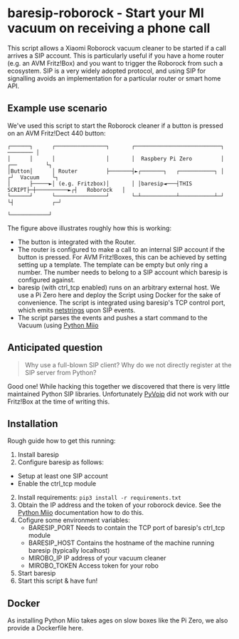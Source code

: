 # baresip-roborock - Start your MI vacuum on receiving a phone call

This script allows a Xiaomi Roborock vacuum cleaner to be started if a call arrives a SIP account. This is particularly useful if you have a home router (e.g. an AVM Fritz!Box) and you want to trigger the Roborock from such a ecosystem. SIP is a very widely adopted protocol, and using SIP for signalling avoids an implementation for a particular router or smart home API.

## Example use scenario

We've used this script to start the Roborock cleaner if a button is pressed on an AVM Fritz!Dect 440 button:

```
┌──────┐      ┌────────────────┐       ┌───────────────────────────┐                ──────── │
│      │      │                │       │  Raspbery Pi Zero         │             ┌──         └┐
│Button│      │ Router         ├───────┤►┌───────┐   ┌───────────┐ │            ┌┘  Vacuum    └┐
│      ├─────►│ (e.g. Fritzbox)│       │ │baresip◄───┤THIS SCRIPT├─┼──────────►┌┤   Roborock   │
└──────┘      └────────────────┘       └─┴───────────┴───────────┴─┘           └┤            ┌─┘
                                                                                └────────────┘
```

The figure above illustrates roughly how this is working:

- The button is integrated with the Router.
- The router is configured to make a call to an internal SIP account if the button is pressed. For AVM Fritz!Boxes, this can be achieved by setting setting up a template. The template can be empty but only ring a number. The number needs to belong to a SIP account which baresip is configured against.
- baresip (with ctrl_tcp enabled) runs on an arbitrary external host. We use a Pi Zero here and deploy the Script using Docker for the sake of convenience. The script is integrated using baresip's TCP control port, which emits [netstrings](http://cr.yp.to/proto/netswtrings.txt) upon SIP events.
- The script parses the events and pushes a start command to the Vacuum (using [Python Miio](https://github.com/rytilahti/python-miio)


## Anticipated question

> Why use a full-blown SIP client? Why do we not directly register at the SIP server from Python?

Good one! While hacking this together we discovered that there is very little maintained Python SIP libraries. Unfortunately [PyVoip](https://github.com/tayler6000/pyVoIP) did not work with our Fritz!Box at the time of writing this.

## Installation

Rough guide how to get this running:

1. Install baresip
2. Configure baresip as follows:
  - Setup at least one SIP account
  - Enable the ctrl_tcp module
2. Install requirements: ```pip3 install -r requirements.txt```
3. Obtain the IP address and the token of your roborock device. See the [Python Miio](https://github.com/rytilahti/python-miio) documentation how to do this.
4. Cofigure some environment variables:
   - BARESIP_PORT   Needs to contain the TCP port of baresip's ctrl_tcp module
   - BARESIP_HOST   Contains the hostname of the machine running baresip (typically localhost)
   - MIROBO_IP      IP address of your vacuum cleaner
   - MIROBO_TOKEN   Access token for your robo
5. Start baresip
6. Start this script & have fun!

## Docker

As installing Python Miio takes ages on slow boxes like the Pi Zero, we also provide a Dockerfile here. 
